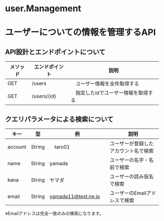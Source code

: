 # user.Management

# ユーザーについての情報を管理するAPI

## API設計とエンドポイントについて

| メソッド |エンドポイント | 説明 |
|---------|-----------|------|
| GET | /users |　ユーザー情報を全件取得する |
| GET | /users/{id} |　指定したidでユーザー情報を取得する |

## クエリパラメータによる検索について

| キー |型 | 例 | 説明 |
|-----|------|------|----|
| account | String |　taro01 | ユーザーが登録したアカウント名で検索 |
| name | String | yamada　|ユーザーの名字・名前で検索 |
| kana | String | ヤマダ　|ユーザーの読み仮名で検索 |
| email | String | yamada11@test.ne.jp　|ユーザーのEmailアドレスで検索 |

※Emailアドレスは完全一致のみの検索になります。


